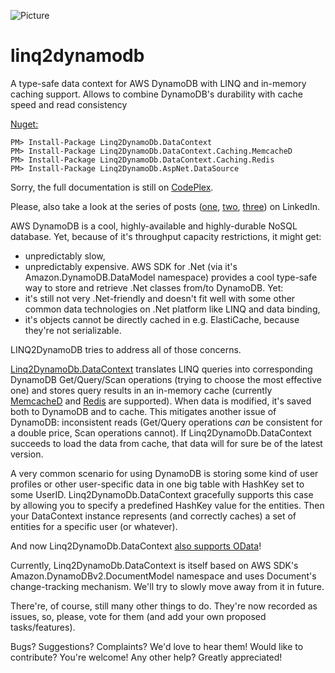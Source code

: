 ![Picture](https://raw.githubusercontent.com/scale-tone/linq2dynamodb/master/logo.png) 
# linq2dynamodb
A type-safe data context for AWS DynamoDB with LINQ and in-memory caching support. Allows to combine DynamoDB's durability with cache speed and read consistency

[Nuget:](http://www.nuget.org/packages/Linq2DynamoDb.DataContext)
```
PM> Install-Package Linq2DynamoDb.DataContext
PM> Install-Package Linq2DynamoDb.DataContext.Caching.MemcacheD
PM> Install-Package Linq2DynamoDb.DataContext.Caching.Redis
PM> Install-Package Linq2DynamoDb.AspNet.DataSource
```

Sorry, the full documentation is still on [CodePlex](https://linq2dynamodb.codeplex.com/documentation).

Please, also take a look at the series of posts ([one](https://www.linkedin.com/pulse/dynamodb-elasticache-linq2dynamodb-odata-theory-lepeshenkov), [two](https://www.linkedin.com/pulse/dynamodb-elasticache-linq2dynamodb-odata-practice-lepeshenkov), [three](https://www.linkedin.com/pulse/dynamodb-elasticache-linq2dynamodb-ionic-practice-lepeshenkov)) on LinkedIn.

AWS DynamoDB is a cool, highly-available and highly-durable NoSQL database. Yet, because of it's throughput capacity restrictions, it might get:
* unpredictably slow,
* unpredictably expensive.
AWS SDK for .Net (via it's Amazon.DynamoDB.DataModel namespace) provides a cool type-safe way to store and retrieve .Net classes from/to DynamoDB. Yet:
* it's still not very .Net-friendly and doesn't fit well with some other common data technologies on .Net platform like LINQ and data binding,
* it's objects cannot be directly cached in e.g. ElastiCache, because they're not serializable.

LINQ2DynamoDB tries to address all of those concerns. 

[Linq2DynamoDb.DataContext](https://github.com/scale-tone/linq2dynamodb/blob/master/Sources/Linq2DynamoDb.DataContext/DataContext.cs) translates LINQ queries into corresponding DynamoDB Get/Query/Scan operations (trying to choose the most effective one) and stores query results in an in-memory cache (currently [MemcacheD](https://github.com/scale-tone/linq2dynamodb/tree/master/Sources/Linq2DynamoDb.DataContext.Caching.MemcacheD) and [Redis](https://github.com/scale-tone/linq2dynamodb/tree/master/Sources/Linq2DynamoDb.DataContext.Caching.Redis) are supported). When data is modified, it's saved both to DynamoDB and to cache. This mitigates another issue of DynamoDB: inconsistent reads (Get/Query operations *can* be consistent for a double price, Scan operations cannot). If Linq2DynamoDb.DataContext succeeds to load the data from cache, that data will for sure be of the latest version.

A very common scenario for using DynamoDB is storing some kind of user profiles or other user-specific data in one big table with HashKey set to some UserID. Linq2DynamoDb.DataContext gracefully supports this case by allowing you to specify a predefined HashKey value for the entities. Then your DataContext instance represents (and correctly caches) a set of entities for a specific user (or whatever).

And now Linq2DynamoDb.DataContext [also supports OData](https://linq2dynamodb.codeplex.com/wikipage?title=Exposing%20LINQ2DynamoDB.DataContext%20as%20an%20OData-endpoint)!

Currently, Linq2DynamoDb.DataContext is itself based on AWS SDK's Amazon.DynamoDBv2.DocumentModel namespace and uses Document's change-tracking mechanism. We'll try to slowly move away from it in future.

There're, of course, still many other things to do. They're now recorded as issues, so, please, vote for them (and add your own proposed tasks/features).

Bugs? Suggestions? Complaints? We'd love to hear them!
Would like to contribute? You're welcome!
Any other help? Greatly appreciated!

